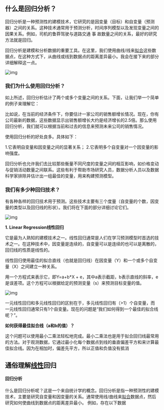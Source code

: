 ## 什么是回归分析？

回归分析是一种预测性的建模技术，它研究的是因变量（目标）和自变量（预测器）之间的关系。这种技术通常用于预测分析，时间序列模型以及发现变量之间的因果关系。例如，司机的鲁莽驾驶与道路交通 事 故数量之间的关系，最好的研究方法就是回归。

回归分析是建模和分析数据的重要工具。在这里，我们使用曲线/线来[拟合](https://so.csdn.net/so/search?q=拟合&spm=1001.2101.3001.7020)这些数据点，在这种方式下，从曲线或线到数据点的距离差异最小。我会在接下来的部分详细解释这一点。

![img](https://img-blog.csdnimg.cn/img_convert/c0751ee5bfa78b33e8846bf088507cd7.png)

### **我们为什么使用回归分析？**

如上所述，回归分析估计了两个或多个变量之间的关系。下面，让我们举一个简单的例子来理解它：

比如说，在当前的经济条件下，你要估计一家公司的销售额增长情况。现在，你有公司最新的数据，这些数据显示出销售额增长大约是经济增长的2.5倍。那么使用回归分析，我们就可以根据当前和过去的信息来预测未来公司的销售情况。

使用回归分析的好处良多。具体如下：

1.它表明自变量和因变量之间的显著关系；
2.它表明多个自变量对一个因变量的影响强度。

回归分析也允许我们去比较那些衡量不同尺度的变量之间的相互影响，如价格变动与促销活动数量之间联系。这些有利于帮助市场研究人员，数据分析人员以及数据科学家排除并估计出一组最佳的变量，用来构建预测模型。



### **我们有多少种回归技术？**

有各种各样的回归技术用于预测。这些技术主要有三个度量（自变量的个数，因变量的类型以及回归线的形状）。我们将在下面的部分详细讨论它们。

![img](https://img-blog.csdnimg.cn/img_convert/c0f6212192735c3be54876e757f92728.png)

**1. Linear Regression线性回归**

它是最为人熟知的建模技术之一。线性回归通常是人们在学习预测模型时首选的技术之一。在这种技术中，因变量是连续的，自变量可以是连续的也可以是离散的，回归线的性质是线性的。

线性回归使用最佳的拟合直线（也就是回归线）在因变量（Y）和一个或多个自变量（X）之间建立一种关系。

用一个方程式来表示它，即Y=a+b*X + e，其中a表示截距，b表示直线的斜率，e是误差项。这个方程可以根据给定的预测变量（s）来预测目标变量的值。

![img](https://img-blog.csdnimg.cn/img_convert/cee354289887ce18d49908c321455a0c.png)

一元线性回归和多元线性回归的区别在于，多元线性回归有（>1）个自变量，而一元线性回归通常只有1个自变量。现在的问题是“我们如何得到一个最佳的拟合线呢？”。

**如何获得最佳拟合线（a和b的值）？**

这个问题可以使用最小二乘法轻松地完成。最小二乘法也是用于拟合回归线最常用的方法。对于观测数据，它通过最小化每个数据点到线的垂直偏差平方和来计算最佳拟合线。因为在相加时，偏差先平方，所以正值和负值没有抵消



















































## 通俗理解[线性](https://so.csdn.net/so/search?q=线性&spm=1001.2101.3001.7020)回归

#### 回归分析

什么是回归分析呢？这是一个来自统计学的概念。回归分析是指一种预测性的建模技术，主要是研究自变量和因变量的关系。通常使用线/曲线来[拟合](https://so.csdn.net/so/search?q=拟合&spm=1001.2101.3001.7020)数据点，然后研究如何使曲线到数据点的距离差异最小。
例如，存在以下数据